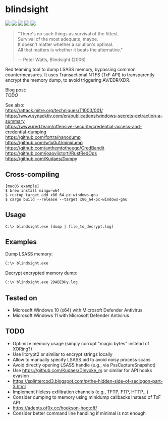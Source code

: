 # blindsight
[![](https://img.shields.io/github/stars/0xdea/blindsight.svg?style=flat&color=yellow)](https://github.com/0xdea/blindsight)
[![](https://img.shields.io/github/forks/0xdea/blindsight.svg?style=flat&color=green)](https://github.com/0xdea/blindsight)
[![](https://img.shields.io/github/watchers/0xdea/blindsight.svg?style=flat&color=red)](https://github.com/0xdea/blindsight)
[![](https://img.shields.io/badge/twitter-%400xdea-blue.svg)](https://twitter.com/0xdea)
[![](https://img.shields.io/badge/mastodon-%40raptor-purple.svg)](https://infosec.exchange/@raptor)

> "There's no such things as survival of the fittest.  
> Survival of the most adequate, maybe.  
> It doesn't matter whether a solution's optimal.  
> All that matters is whether it beats the alternative."  
>  
> -- Peter Watts, Blindsight (2006)  

Red teaming tool to dump LSASS memory, bypassing common countermeasures. 
It uses Transactional NTFS (TxF API) to transparently encrypt the memory 
dump, to avoid triggering AV/EDR/XDR.

Blog post:  
*TODO*  

See also:  
https://attack.mitre.org/techniques/T1003/001/  
https://www.synacktiv.com/en/publications/windows-secrets-extraction-a-summary  
https://www.ired.team/offensive-security/credential-access-and-credential-dumping  
https://github.com/fortra/nanodump  
https://github.com/w1u0u1/minidump  
https://github.com/anthemtotheego/CredBandit  
https://github.com/joaoviictorti/RustRedOps  
https://github.com/Kudaes/Dumpy  

## Cross-compiling
```
[macOS example]
$ brew install mingw-w64
$ rustup target add x86_64-pc-windows-gnu
$ cargo build --release --target x86_64-pc-windows-gnu
```

## Usage
```
C:\> blindsight.exe [dump | file_to_decrypt.log]
```

## Examples
Dump LSASS memory:
```sh
C:\> blindsight.exe
```

Decrypt encrypted memory dump:
```sh
C:\> blindsight.exe 29ABE9Hy.log
```

## Tested on
* Microsoft Windows 10 (x64) with Microsoft Defender Antivirus
* Microsoft Windows 11 with Microsoft Defender Antivirus

## TODO
* Optimize memory usage (simply corrupt "magic bytes" instead of XORing?)
* Use litcrypt2 or similar to encrypt strings locally
* Allow to manually specify LSASS pid to avoid noisy process scans
* Avoid directly opening LSASS handle (e.g., via PssCaptureSnapshot)
* Use https://github.com/Kudaes/DInvoke_rs or similar for API hooks evasion
* https://splintercod3.blogspot.com/p/the-hidden-side-of-seclogon-part-3.html
* Implement fileless exfiltration channels (e.g., TFTP, FTP, HTTP...)
* Consider dumping to memory using minidump callbacks instead of TxF API
* https://adepts.of0x.cc/hookson-hootoff/
* Consider better command line handling if minimal is not enough
